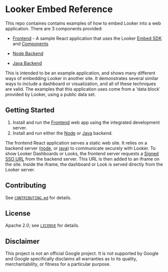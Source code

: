 # Looker Embed Reference 

 This repo containes contains examples of how to embed Looker into a web application. There are 3 components provided:
 
  * [Frontend]( ./Frontend/README.md) - A sample React application that uses the Looker [Embed SDK](https://docs.looker.com/reference/embed-sdk/embed-sdk-intro) and [Components](https://docs.looker.com/data-modeling/extension-framework/components)

 * [Node Backend]( ./Backend-Node/README.md) 

 * [Java Backend]( ../Backend-Java/README.md)

 This is intended to be an example application, and shows many different ways of embedding Looker in another site.  It demonstrates several similar ways to include a dashboard or visualization, and all of these techniques are valid.  The examples that this application uses come from a 'data block' provided by Looker, using a public data set.  
 
 ## Getting Started

 1. Install and run the [Frontend]( ./Frontend/README.md) web app using the integrated development server. 
 2. Install and run either the [Node]( ./Backend-Node/README.md) or [Java]( ./Backend-Java/README.md) backend.


The frontend React application serves a static web site.  It relies on a backend server ([node](./Backend-Node/README.md), or [java](./Backend-Java/README.md)) to communicate securely with Looker.  To show Looker Dashboards or Looks, the frontend server requests a [Signed SSO URL](https://docs.looker.com/reference/embedding/sso-embed) from the backend server.  This URL is then added to an iframe on the site.  Inside the iframe, the dashboard or Look is served directly from the Looker server. 

## Contributing

See [`CONTRIBUTING.md`](CONTRIBUTING.md) for details.

## License

Apache 2.0; see [`LICENSE`](LICENSE) for details.

## Disclaimer

This project is not an official Google project. It is not supported by Google and Google specifically disclaims all  warranties as to its quality, merchantability, or fitness for a particular purpose.
